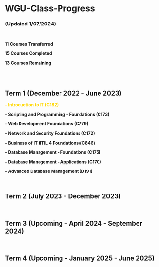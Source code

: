 # WGU-Class-Progress
<h3>(Updated 1/07/2024)</h3>
<br>
<p><b>11 Courses Transferred</p></b>
<p><b>15 Courses Completed</b></p>
<p><b>13 Courses Remaining</b></p>


<br><br>
<h2>Term 1 (December 2022 - June 2023)</h2>


<p style="color: #FFD700;"><b>- Introduction to IT (C182)</b></p>
<p><b>- Scripting and Programming - Foundations (C173)</b></p>
<p><b>- Web Development Foundations (C779)</b></p>
<p><b>- Network and Security Foundations (C172)</b></p>
<p><b>- Business of IT (ITIL 4 Foundations)(C846)</b></p>
<p><b>- Database Management - Foundations (C175)</b></p>
<p><b>- Database Management - Applications (C170)</b></p>
<p><b>- Advanced Database Management (D191)</b></p>


<br>
<h2>Term 2 (July 2023 - December 2023)</h2>


<br>
<h2>Term 3 (Upcoming - April 2024 - September 2024)</h2>



<br>
<h2>Term 4 (Upcoming - January 2025 - June 2025)</h2>



<style>
  .green {
    color: green;
  }

  .red {
    color: red;
  }
</style>
